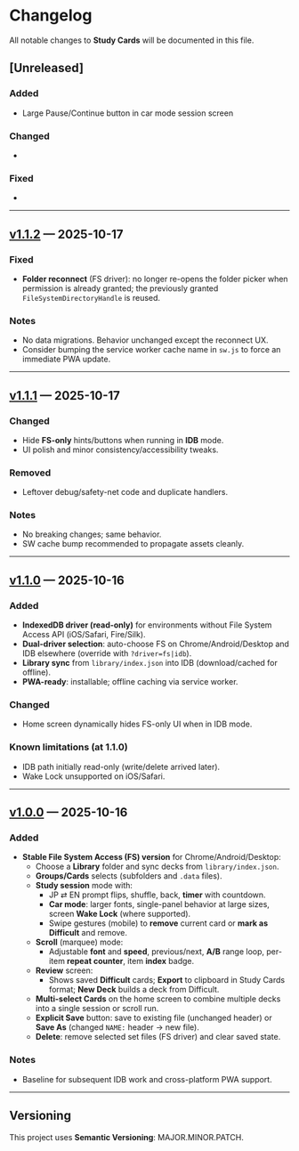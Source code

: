 # Changelog

All notable changes to **Study Cards** will be documented in this file.

## [Unreleased]
### Added
- Large Pause/Continue button in car mode session screen

### Changed
- 

### Fixed
- 

---
## [v1.1.2] — 2025-10-17
### Fixed
- **Folder reconnect** (FS driver): no longer re-opens the folder picker when permission is already granted; the previously granted `FileSystemDirectoryHandle` is reused.

### Notes
- No data migrations. Behavior unchanged except the reconnect UX.
- Consider bumping the service worker cache name in `sw.js` to force an immediate PWA update.

---

## [v1.1.1] — 2025-10-17
### Changed
- Hide **FS-only** hints/buttons when running in **IDB** mode.
- UI polish and minor consistency/accessibility tweaks.

### Removed
- Leftover debug/safety-net code and duplicate handlers.

### Notes
- No breaking changes; same behavior.
- SW cache bump recommended to propagate assets cleanly.

---

## [v1.1.0] — 2025-10-16
### Added
- **IndexedDB driver (read-only)** for environments without File System Access API (iOS/Safari, Fire/Silk).
- **Dual-driver selection**: auto-choose FS on Chrome/Android/Desktop and IDB elsewhere (override with `?driver=fs|idb`).
- **Library sync** from `library/index.json` into IDB (download/cached for offline).
- **PWA-ready**: installable; offline caching via service worker.

### Changed
- Home screen dynamically hides FS-only UI when in IDB mode.

### Known limitations (at 1.1.0)
- IDB path initially read-only (write/delete arrived later).
- Wake Lock unsupported on iOS/Safari.

---

## [v1.0.0] — 2025-10-16
### Added
- **Stable File System Access (FS) version** for Chrome/Android/Desktop:
  - Choose a **Library** folder and sync decks from `library/index.json`.
  - **Groups/Cards** selects (subfolders and `.data` files).
  - **Study session** mode with:
    - JP ⇄ EN prompt flips, shuffle, back, **timer** with countdown.
    - **Car mode**: larger fonts, single-panel behavior at large sizes, screen **Wake Lock** (where supported).
    - Swipe gestures (mobile) to **remove** current card or **mark as Difficult** and remove.
  - **Scroll** (marquee) mode:
    - Adjustable **font** and **speed**, previous/next, **A/B** range loop, per-item **repeat counter**, item **index** badge.
  - **Review** screen:
    - Shows saved **Difficult** cards; **Export** to clipboard in Study Cards format; **New Deck** builds a deck from Difficult.
  - **Multi-select Cards** on the home screen to combine multiple decks into a single session or scroll run.
  - **Explicit Save** button: save to existing file (unchanged header) or **Save As** (changed `NAME:` header → new file).
  - **Delete**: remove selected set files (FS driver) and clear saved state.

### Notes
- Baseline for subsequent IDB work and cross-platform PWA support.

---

## Versioning
This project uses **Semantic Versioning**: MAJOR.MINOR.PATCH.

[v1.1.2]: https://github.com/darrell-plant/study-cards/releases/tag/v1.1.2
[v1.1.1]: https://github.com/darrell-plant/study-cards/releases/tag/v1.1.1
[v1.1.0]: https://github.com/darrell-plant/study-cards/releases/tag/v1.1.0
[v1.0.0]: https://github.com/darrell-plant/study-cards/releases/tag/v1.0.0
